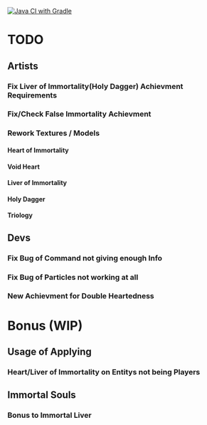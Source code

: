 [![Java CI with Gradle](https://github.com/Hempflingclub/Immortality-Fabric/actions/workflows/gradle.yml/badge.svg)](https://github.com/Hempflingclub/Immortality-Fabric/actions/workflows/gradle.yml)
# TODO

## Artists

### Fix Liver of Immortality(Holy Dagger) Achievment Requirements

### Fix/Check False Immortality Achievment

### Rework Textures / Models

#### Heart of Immortality

#### Void Heart

#### Liver of Immortality

#### Holy Dagger

#### Triology

## Devs

### Fix Bug of Command not giving enough Info
### Fix Bug of Particles not working at all
### New Achievment for Double Heartedness

# Bonus (WIP)

## Usage of Applying

### Heart/Liver of Immortality on Entitys not being Players

## Immortal Souls

### Bonus to Immortal Liver
